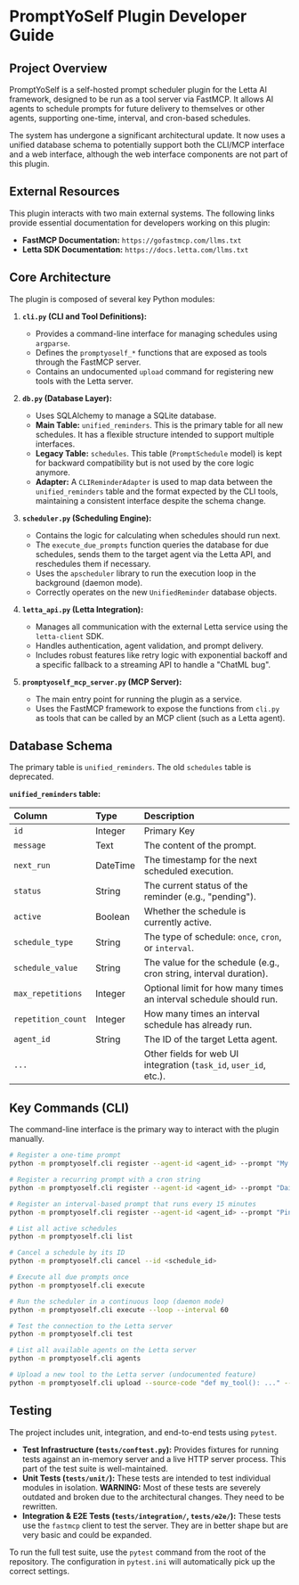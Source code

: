 # PromptYoSelf Plugin Developer Guide

## Project Overview

PromptYoSelf is a self-hosted prompt scheduler plugin for the Letta AI framework, designed to be run as a tool server via FastMCP. It allows AI agents to schedule prompts for future delivery to themselves or other agents, supporting one-time, interval, and cron-based schedules.

The system has undergone a significant architectural update. It now uses a unified database schema to potentially support both the CLI/MCP interface and a web interface, although the web interface components are not part of this plugin.

## External Resources

This plugin interacts with two main external systems. The following links provide essential documentation for developers working on this plugin:

*   **FastMCP Documentation:** `https://gofastmcp.com/llms.txt`
*   **Letta SDK Documentation:** `https://docs.letta.com/llms.txt`

## Core Architecture

The plugin is composed of several key Python modules:

1.  **`cli.py` (CLI and Tool Definitions):**
    *   Provides a command-line interface for managing schedules using `argparse`.
    *   Defines the `promptyoself_*` functions that are exposed as tools through the FastMCP server.
    *   Contains an undocumented `upload` command for registering new tools with the Letta server.

2.  **`db.py` (Database Layer):**
    *   Uses SQLAlchemy to manage a SQLite database.
    *   **Main Table:** `unified_reminders`. This is the primary table for all new schedules. It has a flexible structure intended to support multiple interfaces.
    *   **Legacy Table:** `schedules`. This table (`PromptSchedule` model) is kept for backward compatibility but is not used by the core logic anymore.
    *   **Adapter:** A `CLIReminderAdapter` is used to map data between the `unified_reminders` table and the format expected by the CLI tools, maintaining a consistent interface despite the schema change.

3.  **`scheduler.py` (Scheduling Engine):**
    *   Contains the logic for calculating when schedules should run next.
    *   The `execute_due_prompts` function queries the database for due schedules, sends them to the target agent via the Letta API, and reschedules them if necessary.
    *   Uses the `apscheduler` library to run the execution loop in the background (daemon mode).
    *   Correctly operates on the new `UnifiedReminder` database objects.

4.  **`letta_api.py` (Letta Integration):**
    *   Manages all communication with the external Letta service using the `letta-client` SDK.
    *   Handles authentication, agent validation, and prompt delivery.
    *   Includes robust features like retry logic with exponential backoff and a specific fallback to a streaming API to handle a "ChatML bug".

5.  **`promptyoself_mcp_server.py` (MCP Server):**
    *   The main entry point for running the plugin as a service.
    *   Uses the FastMCP framework to expose the functions from `cli.py` as tools that can be called by an MCP client (such as a Letta agent).

## Database Schema

The primary table is `unified_reminders`. The old `schedules` table is deprecated.

**`unified_reminders` table:**

| Column | Type | Description |
| :--- | :--- | :--- |
| `id` | Integer | Primary Key |
| `message` | Text | The content of the prompt. |
| `next_run` | DateTime | The timestamp for the next scheduled execution. |
| `status` | String | The current status of the reminder (e.g., "pending"). |
| `active` | Boolean | Whether the schedule is currently active. |
| `schedule_type` | String | The type of schedule: `once`, `cron`, or `interval`. |
| `schedule_value` | String | The value for the schedule (e.g., cron string, interval duration). |
| `max_repetitions`| Integer | Optional limit for how many times an interval schedule should run. |
| `repetition_count`| Integer | How many times an interval schedule has already run. |
| `agent_id` | String | The ID of the target Letta agent. |
| `...` | | Other fields for web UI integration (`task_id`, `user_id`, etc.). |

## Key Commands (CLI)

The command-line interface is the primary way to interact with the plugin manually.

```bash
# Register a one-time prompt
python -m promptyoself.cli register --agent-id <agent_id> --prompt "My prompt" --time "2025-01-01T10:00:00"

# Register a recurring prompt with a cron string
python -m promptyoself.cli register --agent-id <agent_id> --prompt "Daily check-in" --cron "0 9 * * *"

# Register an interval-based prompt that runs every 15 minutes
python -m promptyoself.cli register --agent-id <agent_id> --prompt "Ping" --every "15m"

# List all active schedules
python -m promptyoself.cli list

# Cancel a schedule by its ID
python -m promptyoself.cli cancel --id <schedule_id>

# Execute all due prompts once
python -m promptyoself.cli execute

# Run the scheduler in a continuous loop (daemon mode)
python -m promptyoself.cli execute --loop --interval 60

# Test the connection to the Letta server
python -m promptyoself.cli test

# List all available agents on the Letta server
python -m promptyoself.cli agents

# Upload a new tool to the Letta server (undocumented feature)
python -m promptyoself.cli upload --source-code "def my_tool(): ..." --description "My new tool"
```

## Testing

The project includes unit, integration, and end-to-end tests using `pytest`.

*   **Test Infrastructure (`tests/conftest.py`):** Provides fixtures for running tests against an in-memory server and a live HTTP server process. This part of the test suite is well-maintained.
*   **Unit Tests (`tests/unit/`):** These tests are intended to test individual modules in isolation. **WARNING:** Most of these tests are severely outdated and broken due to the architectural changes. They need to be rewritten.
*   **Integration & E2E Tests (`tests/integration/`, `tests/e2e/`):** These tests use the `fastmcp` client to test the server. They are in better shape but are very basic and could be expanded.

To run the full test suite, use the `pytest` command from the root of the repository. The configuration in `pytest.ini` will automatically pick up the correct settings.
